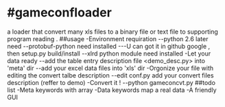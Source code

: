 #gameconfloader
==============

a loader that convert many xls files to a binary file or text file to supporting program reading .
##usage
-Environment requiration
--python 2.6 later need
--protobuf-python need installed
---U can got it in github google , then setup.py build/install
--xlrd python module need installed
-Let your data ready
--add the table entry description file <demo_desc.py> into 'meta' dir
--add your excel data files into 'xls' dir
-Orgonize your file with editing the convert talbe description
--edit conf.py add your convert files description (reffer to demo)
-Convert it !
--python gameconcvt.py
##todo list
-Meta keywords with array 
-Data keywords map a real data
-A friendly GUI
